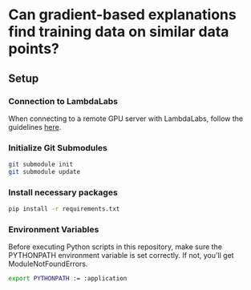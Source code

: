 # Can gradient-based explanations find training data on similar data points?

## Setup

### Connection to LambdaLabs
When connecting to a remote GPU server with LambdaLabs, follow the guidelines [here](https://medium.com/@val.mannucci/how-to-connect-lambdalabs-to-pycharm-via-ssh-85fca2b49a60).

### Initialize Git Submodules
```bash
git submodule init
git submodule update
```

### Install necessary packages
```bash
pip install -r requirements.txt
```

### Environment Variables
Before executing Python scripts in this repository, make sure the PYTHONPATH environment 
variable is set correctly. If not, you'll get ModuleNotFoundErrors.

```bash
export PYTHONPATH := :application
```

